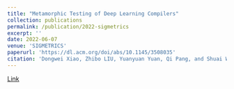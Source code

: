 ```yaml
---
title: "Metamorphic Testing of Deep Learning Compilers"
collection: publications
permalink: /publication/2022-sigmetrics
excerpt: ''
date: 2022-06-07
venue: 'SIGMETRICS'
paperurl: 'https://dl.acm.org/doi/abs/10.1145/3508035'
citation: 'Dongwei Xiao, Zhibo LIU, Yuanyuan Yuan, Qi Pang, and Shuai Wang. 2022. Metamorphic Testing of Deep Learning Compilers. Proc. ACM Meas. Anal. Comput. Syst. 6, 1, Article 15 (March 2022), 28 pages. https://doi.org/10.1145/3508035; <i>SIGMETRICS 2022</i>.'
---
```


[Link](https://dl.acm.org/doi/abs/10.1145/3508035)


